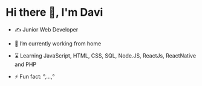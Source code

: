 <h1 align="left">Hi there 👋, I'm Davi</h1>

- ✍ Junior Web Developer 

- 🔭 I’m currently working from home

- ⌛ Learning JavaScript, HTML, CSS, SQL, Node.JS, ReactJs, ReactNative and PHP

- ⚡ Fun fact: °,...,°
